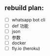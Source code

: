 ## rebuild plan:

- [ ] whatsapp bot cli
- [ ] def 功能
- [ ] json
- [ ] 参数
- [ ] docker
- [ ] fly.io (heroku)
